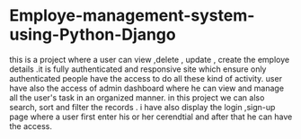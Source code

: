 # Employe-management-system-using-Python-Django
this is a project where a user can view ,delete , update , create the employe details .it is fully authenticated and responsive site which ensure only authenticated people have the access to do all these kind of activity.
user have also the access of admin dashboard where he can view and manage all the user's task in an organized manner.
in this project we can also search, sort and filter the records .
 i have also display the login ,sign-up page where a user first enter his or her cerendtial and after that he can have the access.
